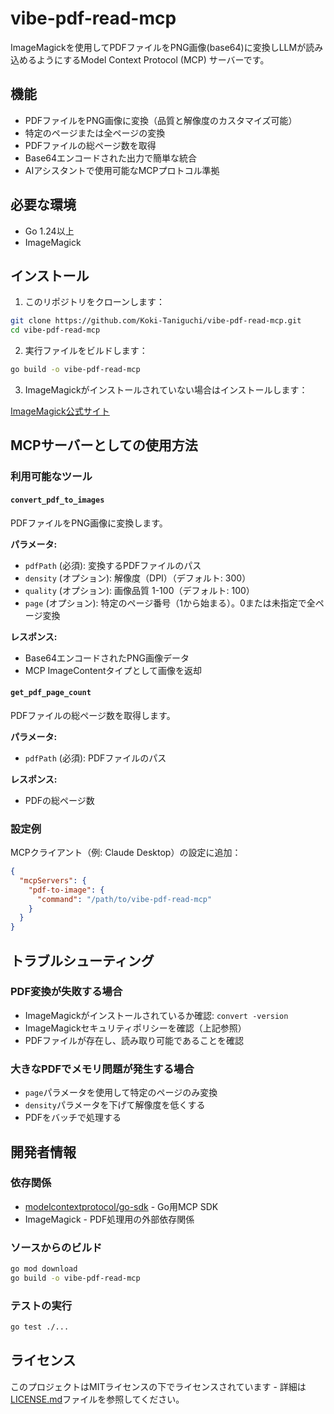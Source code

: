 # vibe-pdf-read-mcp

ImageMagickを使用してPDFファイルをPNG画像(base64)に変換しLLMが読み込めるようにするModel Context Protocol (MCP) サーバーです。

## 機能

- PDFファイルをPNG画像に変換（品質と解像度のカスタマイズ可能）
- 特定のページまたは全ページの変換
- PDFファイルの総ページ数を取得
- Base64エンコードされた出力で簡単な統合
- AIアシスタントで使用可能なMCPプロトコル準拠

## 必要な環境

- Go 1.24以上
- ImageMagick

## インストール

1. このリポジトリをクローンします：
```bash
git clone https://github.com/Koki-Taniguchi/vibe-pdf-read-mcp.git
cd vibe-pdf-read-mcp
```

2. 実行ファイルをビルドします：
```bash
go build -o vibe-pdf-read-mcp
```

3. ImageMagickがインストールされていない場合はインストールします：

[ImageMagick公式サイト](https://imagemagick.org/script/download.php)

## MCPサーバーとしての使用方法

### 利用可能なツール

#### `convert_pdf_to_images`
PDFファイルをPNG画像に変換します。

**パラメータ:**
- `pdfPath` (必須): 変換するPDFファイルのパス
- `density` (オプション): 解像度（DPI）（デフォルト: 300）
- `quality` (オプション): 画像品質 1-100（デフォルト: 100）
- `page` (オプション): 特定のページ番号（1から始まる）。0または未指定で全ページ変換

**レスポンス:**
- Base64エンコードされたPNG画像データ
- MCP ImageContentタイプとして画像を返却

#### `get_pdf_page_count`
PDFファイルの総ページ数を取得します。

**パラメータ:**
- `pdfPath` (必須): PDFファイルのパス

**レスポンス:**
- PDFの総ページ数

### 設定例

MCPクライアント（例: Claude Desktop）の設定に追加：

```json
{
  "mcpServers": {
    "pdf-to-image": {
      "command": "/path/to/vibe-pdf-read-mcp"
    }
  }
}
```

## トラブルシューティング

### PDF変換が失敗する場合
- ImageMagickがインストールされているか確認: `convert -version`
- ImageMagickセキュリティポリシーを確認（上記参照）
- PDFファイルが存在し、読み取り可能であることを確認

### 大きなPDFでメモリ問題が発生する場合
- `page`パラメータを使用して特定のページのみ変換
- `density`パラメータを下げて解像度を低くする
- PDFをバッチで処理する

## 開発者情報

### 依存関係
- [modelcontextprotocol/go-sdk](https://github.com/modelcontextprotocol/go-sdk) - Go用MCP SDK
- ImageMagick - PDF処理用の外部依存関係

### ソースからのビルド
```bash
go mod download
go build -o vibe-pdf-read-mcp
```

### テストの実行
```bash
go test ./...
```

## ライセンス

このプロジェクトはMITライセンスの下でライセンスされています - 詳細は[LICENSE.md](LICENSE.md)ファイルを参照してください。
